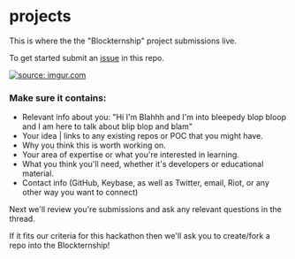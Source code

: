 # projects
This is where the the "Blockternship" project submissions live. 

To get started submit an [issue](https://github.com/Blockternship/projects/issues/new?title=Your%20Amazing%20Ethereum%20Idea!!!&body=Tell%20us%20what%20your%20project%20is%20all%20about%20?) in this repo. 


<a href="https://imgur.com/dXooDOE"><img src="https://i.imgur.com/dXooDOE.png" title="source: imgur.com" /></a>




### Make sure it contains: 
- Relevant info about you: "Hi I'm Blahhh and I'm into bleepedy blop bloop and I am here to talk about blip blop and blam"  
- Your idea | links to any existing repos or POC that you might have. 
- Why you think this is worth working on. 
- Your area of expertise or what you're interested in learning. 
- What you think you'll need, whether it's developers or educational material. 
- Contact info (GitHub, Keybase, as well as Twitter, email, Riot, or any other way you want to connect) 

Next we'll review you're submissions and ask any relevant questions in the thread. 

If it fits our criteria for this hackathon then we'll ask you to create/fork a repo into the Blockternship! 

